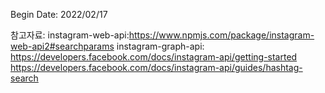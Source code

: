 Begin Date: 2022/02/17

참고자료:
instagram-web-api:https://www.npmjs.com/package/instagram-web-api2#searchparams
instagram-graph-api:
https://developers.facebook.com/docs/instagram-api/getting-started
https://developers.facebook.com/docs/instagram-api/guides/hashtag-search
